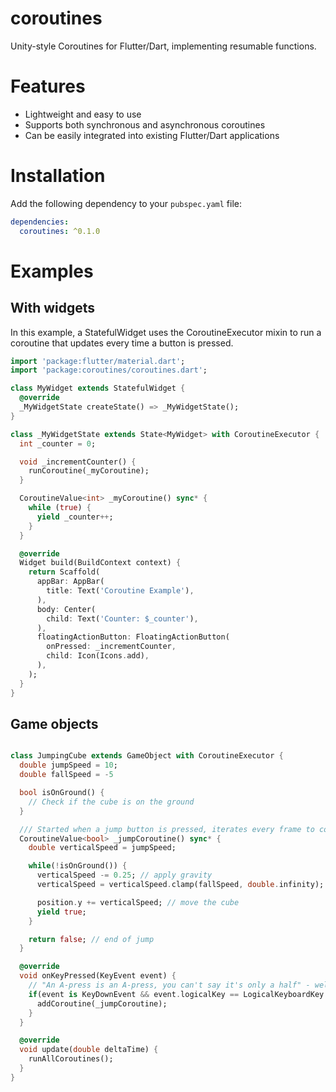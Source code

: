 # coroutines
Unity-style Coroutines for Flutter/Dart, implementing resumable functions.

# Features
- Lightweight and easy to use
- Supports both synchronous and asynchronous coroutines
- Can be easily integrated into existing Flutter/Dart applications

# Installation
Add the following dependency to your `pubspec.yaml` file:

```yaml
dependencies:
  coroutines: ^0.1.0
```

# Examples

## With widgets

In this example, a StatefulWidget uses the CoroutineExecutor mixin to run a coroutine that updates every time
a button is pressed.

```dart
import 'package:flutter/material.dart';
import 'package:coroutines/coroutines.dart';

class MyWidget extends StatefulWidget {
  @override
  _MyWidgetState createState() => _MyWidgetState();
}

class _MyWidgetState extends State<MyWidget> with CoroutineExecutor {
  int _counter = 0;

  void _incrementCounter() {
    runCoroutine(_myCoroutine);
  }

  CoroutineValue<int> _myCoroutine() sync* {
    while (true) {
      yield _counter++;
    }
  }

  @override
  Widget build(BuildContext context) {
    return Scaffold(
      appBar: AppBar(
        title: Text('Coroutine Example'),
      ),
      body: Center(
        child: Text('Counter: $_counter'),
      ),
      floatingActionButton: FloatingActionButton(
        onPressed: _incrementCounter,
        child: Icon(Icons.add),
      ),
    );
  }
}
```

## Game objects

```dart

class JumpingCube extends GameObject with CoroutineExecutor {
  double jumpSpeed = 10;
  double fallSpeed = -5

  bool isOnGround() {
    // Check if the cube is on the ground
  }

  /// Started when a jump button is pressed, iterates every frame to continue the jump animation
  CoroutineValue<bool> _jumpCoroutine() sync* {
    double verticalSpeed = jumpSpeed;

    while(!isOnGround()) {
      verticalSpeed -= 0.25; // apply gravity
      verticalSpeed = verticalSpeed.clamp(fallSpeed, double.infinity); // clamp to terminal velocity

      position.y += verticalSpeed; // move the cube
      yield true;
    }

    return false; // end of jump
  }

  @override
  void onKeyPressed(KeyEvent event) {
    // "An A-press is an A-press, you can't say it's only a half" - well, TJ "Henry" Yoshi...
    if(event is KeyDownEvent && event.logicalKey == LogicalKeyboardKey.keyA) {
      addCoroutine(_jumpCoroutine);
    }
  }

  @override
  void update(double deltaTime) {
    runAllCoroutines();
  }
}